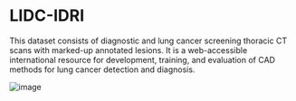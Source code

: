 # LIDC-IDRI

This dataset consists of diagnostic and lung cancer screening thoracic CT scans with marked-up annotated lesions. It is a web-accessible international resource for development, training, and evaluation of CAD methods for lung cancer detection and diagnosis.

![image](https://github.com/user-attachments/assets/48ddae7c-8310-40f2-b57f-ca9fa84d2c94)
